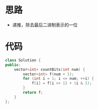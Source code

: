 # 思路

* 递推，除去最后二进制表示的一位

# 代码

```c++
class Solution {
public:
    vector<int> countBits(int num) {
        vector<int> f(num + 1);
        for (int i = 1; i <= num; ++i) {
            f[i] = f[i >> 1] + (i & 1);
        }
        return f;
    }
};
```

